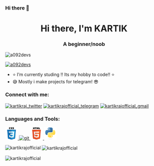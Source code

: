 ### Hi there 👋

<!--
**kartikrajofficial/kartikrajofficial** is a ✨ _special_ ✨ repository because its `README.md` (this file) appears on your GitHub profile.

Here are some ideas to get you started:

- 🔭 I’m currently working on ...
- 🌱 I’m currently learning ...
- 👯 I’m looking to collaborate on ...
- 🤔 I’m looking for help with ...
- 💬 Ask me about ...
- 📫 How to reach me: ...
- 😄 Pronouns: ...
- ⚡ Fun fact: ...
-->

<h1 align="center">Hi there, I'm KARTIK</h1>
<h3 align="center">A beginner/noob</h3>

<p align="left"> <img src="https://komarev.com/ghpvc/?username=a092devs&label=Profile%20views&color=0e75b6&style=flat" alt="a092devs" /> </p>

<p align="left"> <a href="https://twitter.com/" target="blank"><img src="https://img.shields.io/twitter/follow/kartikrajofficial?logo=twitter&style=for-the-badge" alt="a092devs" /></a> </p>

- ⭐ I’m currently studing !! Its my hobby to code!! ⭐
- 😅 Mostly i make projects for telegram! 😎

<h3 align="left">Connect with me:</h3>
<p align="left">
<a href="https://twitter.com/kartikraj" target="blank"><img align="center" src="https://cdn.jsdelivr.net/npm/simple-icons@3.0.1/icons/twitter.svg" alt="kartikraj_twitter" height="30" width="40" /></a>
<a href="https://t.me/kartikrajofficial" target="blank"><img align="center" src="https://cdn.jsdelivr.net/npm/simple-icons@3.0.1/icons/telegram.svg" alt="kartikrajofficial_telegram" height="30" width="40" /></a>
<a href="kartikphysics100.100@gmail.com" target="blank"><img align="center" src="https://cdn.jsdelivr.net/npm/simple-icons@3.0.1/icons/gmail.svg" alt="kartikrajofficial_gmail" height="30" width="40" /></a>
</p>

<h3 align="left">Languages and Tools:</h3>
<p align="left"> <a href="https://www.w3schools.com/css/" target="_blank"> <img src="https://raw.githubusercontent.com/devicons/devicon/master/icons/css3/css3-original-wordmark.svg" alt="css3" width="40" height="40"/> </a> <a href="https://git-scm.com/" target="_blank"> <img src="https://www.vectorlogo.zone/logos/git-scm/git-scm-icon.svg" alt="git" width="40" height="40"/> </a> <a href="https://www.w3.org/html/" target="_blank"> <img src="https://raw.githubusercontent.com/devicons/devicon/master/icons/html5/html5-original-wordmark.svg" alt="html5" width="40" height="40"/> </a> <a href="https://www.python.org" target="_blank"> <img src="https://raw.githubusercontent.com/devicons/devicon/master/icons/python/python-original.svg" alt="python" width="40" height="40"/> </a> </p>

<p><img align="left" src="https://github-readme-stats.vercel.app/api/top-langs?username=kartikrajofficial&show_icons=true&locale=en&layout=compact" alt="kartikrajofficial" /></p>

<p>&nbsp;<img align="center" src="https://github-readme-stats.vercel.app/api?username=kartikrajofficial&show_icons=true&locale=en" alt="kartikrajofficial" /></p>

<p><img align="center" src="https://github-readme-streak-stats.herokuapp.com/?user=kartikrajofficial" alt="kartikrajofficial" /></p>
